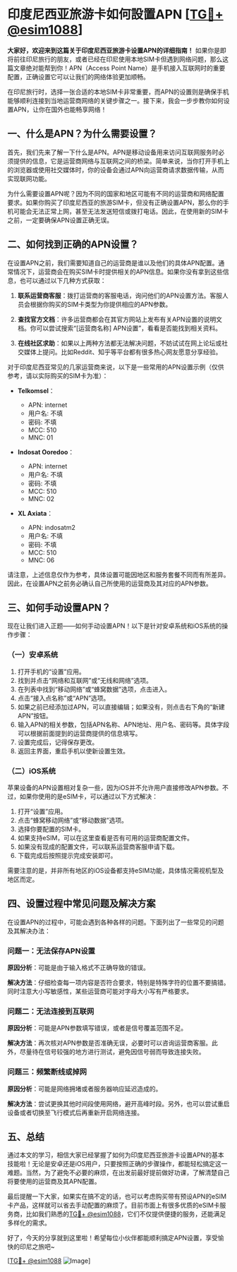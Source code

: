 # 印度尼西亚旅游卡如何設置APN [[TG💪+ @esim1088](https://t.me/s/esim1088)]

**大家好，欢迎来到这篇关于印度尼西亚旅游卡设置APN的详细指南！** 如果你是即将前往印尼旅行的朋友，或者已经在印尼使用本地SIM卡但遇到网络问题，那么这篇文章绝对能帮到你！APN（Access Point Name）是手机接入互联网时的重要配置，正确设置它可以让我们的网络体验更加顺畅。

在印尼旅行时，选择一张合适的本地SIM卡非常重要，而APN的设置则是确保手机能够顺利连接到当地运营商网络的关键步骤之一。接下来，我会一步步教你如何设置APN，让你在国外也能畅享网络！

## 一、什么是APN？为什么需要设置？

首先，我们先来了解一下什么是APN。APN是移动设备用来访问互联网服务时必须提供的信息，它是运营商网络与互联网之间的桥梁。简单来说，当你打开手机上的浏览器或使用社交媒体时，你的设备会通过APN向运营商请求数据传输，从而实现联网功能。

为什么需要设置APN呢？因为不同的国家和地区可能有不同的运营商和网络配置要求。如果你购买了印度尼西亚的旅游SIM卡，但没有正确设置APN，那么你的手机可能会无法正常上网，甚至无法发送短信或拨打电话。因此，在使用新的SIM卡之前，一定要确保APN设置正确无误。

## 二、如何找到正确的APN设置？

在设置APN之前，我们需要知道自己的运营商是谁以及他们的具体APN配置。通常情况下，运营商会在购买SIM卡时提供相关的APN信息。如果你没有拿到这些信息，也可以通过以下几种方式获取：

1. **联系运营商客服**：拨打运营商的客服电话，询问他们的APN设置方法。客服人员会根据你购买的SIM卡类型为你提供相应的APN参数。
   
2. **查找官方文档**：许多运营商都会在其官方网站上发布有关APN设置的说明文档。你可以尝试搜索“[运营商名称] APN设置”，看看是否能找到相关资料。

3. **在线社区求助**：如果以上两种方法都无法解决问题，不妨试试在网上论坛或社交媒体上提问。比如Reddit、知乎等平台都有很多热心网友愿意分享经验。

对于印度尼西亚常见的几家运营商来说，以下是一些常用的APN设置示例（仅供参考，请以实际购买的SIM卡为准）：

- **Telkomsel**：
  - APN: internet
  - 用户名: 不填
  - 密码: 不填
  - MCC: 510
  - MNC: 01

- **Indosat Ooredoo**：
  - APN: internet
  - 用户名: 不填
  - 密码: 不填
  - MCC: 510
  - MNC: 02

- **XL Axiata**：
  - APN: indosatm2
  - 用户名: 不填
  - 密码: 不填
  - MCC: 510
  - MNC: 06

请注意，上述信息仅作为参考，具体设置可能因地区和服务套餐不同而有所差异。因此，在设置APN之前务必确认自己所使用的运营商及其对应的APN参数。

## 三、如何手动设置APN？

现在让我们进入正题——如何手动设置APN！以下是针对安卓系统和iOS系统的操作步骤：

### （一）安卓系统

1. 打开手机的“设置”应用。
2. 找到并点击“网络和互联网”或“无线和网络”选项。
3. 在列表中找到“移动网络”或“蜂窝数据”选项，点击进入。
4. 点击“接入点名称”或“APN”选项。
5. 如果之前已经添加过APN，可以直接编辑；如果没有，则点击右下角的“新建APN”按钮。
6. 输入APN的相关参数，包括APN名称、APN地址、用户名、密码等。具体字段可以根据前面提到的运营商提供的信息填写。
7. 设置完成后，记得保存更改。
8. 返回主界面，重启手机以使新设置生效。

### （二）iOS系统

苹果设备的APN设置相对复杂一些，因为iOS并不允许用户直接修改APN参数。不过，如果你使用的是eSIM卡，可以通过以下方式解决：

1. 打开“设置”应用。
2. 点击“蜂窝移动网络”或“移动数据”选项。
3. 选择你要配置的SIM卡。
4. 如果支持eSIM，可以在这里查看是否有可用的运营商配置文件。
5. 如果没有现成的配置文件，可以联系运营商客服申请下载。
6. 下载完成后按照提示完成安装即可。

需要注意的是，并非所有地区的iOS设备都支持eSIM功能，具体情况需视机型及地区而定。

## 四、设置过程中常见问题及解决方案

在设置APN的过程中，可能会遇到各种各样的问题。下面列出了一些常见的问题及其解决办法：

### 问题一：无法保存APN设置

**原因分析**：可能是由于输入格式不正确导致的错误。

**解决方法**：仔细检查每一项内容是否符合要求，特别是特殊字符的位置不要搞错。同时注意大小写敏感性，某些运营商可能对字母大小写有严格要求。

### 问题二：无法连接到互联网

**原因分析**：可能是APN参数填写错误，或者是信号覆盖范围不足。

**解决方法**：再次核对APN参数是否准确无误，必要时可以咨询运营商客服。此外，尽量待在信号较强的地方进行测试，避免因信号弱而导致连接失败。

### 问题三：频繁断线或掉网

**原因分析**：可能是网络拥堵或者服务器响应延迟造成的。

**解决方法**：尝试更换其他时间段使用网络，避开高峰时段。另外，也可以尝试重启设备或者切换至飞行模式后再重新开启网络连接。

## 五、总结

通过本文的学习，相信大家已经掌握了如何为印度尼西亚旅游卡设置APN的基本技能啦！无论是安卓还是iOS用户，只要按照正确的步骤操作，都能轻松搞定这一难题。当然，为了避免不必要的麻烦，在出发前最好提前做好功课，了解清楚自己将要使用的运营商及其APN配置。

最后提醒一下大家，如果实在搞不定的话，也可以考虑购买带有预设APN的eSIM卡产品，这样就可以省去手动配置的麻烦了。目前市面上有很多优质的eSIM卡服务商，比如我们熟悉的[TG💪+ @esim1088](https://t.me/s/esim1088)，它们不仅提供便捷的服务，还能满足多样化的需求。

好了，今天的分享就到这里啦！希望每位小伙伴都能顺利搞定APN设置，享受愉快的印尼之旅吧~ 

[[TG💪+ @esim1088](https://t.me/s/esim1088) ![Image](https://i.postimg.cc/4NQfJmqS/Snipaste-2025-05-13-00-14-12.png)]